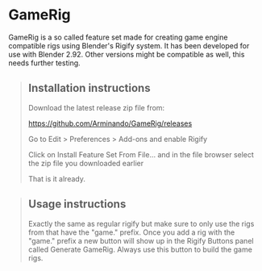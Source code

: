 # GameRig

GameRig is a so called feature set made for creating game engine compatible rigs using Blender's Rigify system.
It has been developed for use with Blender 2.92. Other versions might be compatible as well, this needs further testing.


> ## Installation instructions
> 
> Download the latest release zip file from:
> 
> <https://github.com/Arminando/GameRig/releases>
> 
> Go to Edit > Preferences > Add-ons and enable Rigify
> 
> Click on Install Feature Set From File... and in the file browser select the zip file you downloaded earlier
> 
> That is it already.
> 

> ## Usage instructions
> 
> Exactly the same as regular rigify but make sure to only use the rigs from that have the "game." prefix.
> Once you add a rig with the "game." prefix a new button will show up in the Rigify Buttons panel called Generate GameRig.
> Always use this button to build the game rigs.
